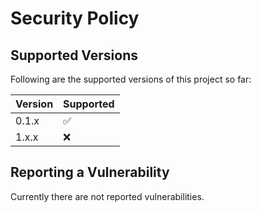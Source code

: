 # Security Policy

## Supported Versions

Following are the supported versions of this project so far:

| Version | Supported          |
| ------- | ------------------ |
| 0.1.x   | :white_check_mark: |
| 1.x.x   | :x:                |

## Reporting a Vulnerability

Currently there are not reported vulnerabilities.
